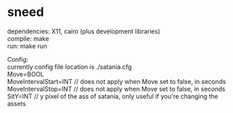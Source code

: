 # sneed

dependencies: X11, cairo (plus development libraries)  
compile: make  
run: make run  

Config:  
currently config file location is ./satania.cfg  
Move=BOOL  
MoveIntervalStart=INT  // does not apply when Move set to false, in seconds  
MoveIntervalStop=INT   // does not apply when Move set to false, in seconds  
SitY=INT               // y pixel of the ass of satania, only useful if you're changing the assets  
